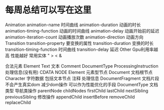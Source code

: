 # 每周总结可以写在这里
Animation
animation-name 时间曲线
animation-duration 动画的时长
animation-timing-function 动画的时间曲线
animation-delay 动画开始前的延迟
animation-iteration-count 动画播放次数
animation-direction 动画方向
Transition
transition-property 要变换的属性
transition-duration 变换的时长
transition-timing-function 时间曲线
transition-delay 延迟
Other
Gpu利用率越高 性能越好
常用实体
" > < &

合法元素
Element
Text 文本
Comment
DocumentType <!Doctype html>
ProcessingInstruction 处理信息(没有用)
CDATA
NODE
Element 元素型节点
Document 文档根节点
Character 字符数据 包括文本节点 注释 处理信息
DocumentFragment 文档片段 不会产生真实dom 减少dom操作 可以作为性能优化的手段
DocumentType 文档类型
导航类操作
parentNode
childNodes
firstChild
lastChild
nextSibling
previousSibling
修改操作
appendChild
insertBefore
removeChild
replaceChild